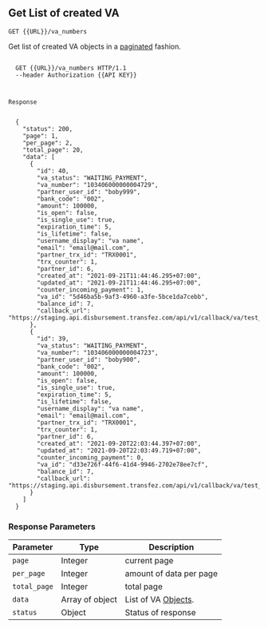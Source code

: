 ## Get List of created VA
<p><api><code>GET {{URL}}/va_numbers</code></api></p>
<p>Get list of created VA objects in a <a href="#pagination">paginated</a> fashion.</p>
<div class="highlight"><pre class="highlight"><code>
  <span class="nf">GET</span> <span class="nn">{{URL}}/va_numbers</span> <span class="kr">HTTP</span><span class="o">/</span><span class="m">1.1</span>
  <span class="s2">--header</span> <span class="nf">Authorization</span> <span class="s2">{{API KEY}}</span> 

  <p class="n">Response</p>
  <span class="p">{</span>
    <span class="nt">&#34;status&#34;</span><span class="p">:</span> <span class="mi">200</span><span class="p">,</span>
    <span class="nt">&#34;page&#34;</span><span class="p">:</span> <span class="mi">1</span><span class="p">,</span>
    <span class="nt">&#34;per_page&#34;</span><span class="p">:</span> <span class="mi">2</span><span class="p">,</span>
    <span class="nt">&#34;total_page&#34;</span><span class="p">:</span> <span class="mi">20</span><span class="p">,</span>
    <span class="nt">&#34;data&#34;</span><span class="p">:</span> <span class="p">[</span>
      <span class="p">{</span>
        <span class="nt">&#34;id&#34;</span><span class="p">:</span> <span class="mi">40</span><span class="p">,</span>
        <span class="nt">&#34;va_status&#34;</span><span class="p">:</span> <span class="s2">&#34;WAITING_PAYMENT&#34;</span><span class="p">,</span>
        <span class="nt">&#34;va_number&#34;</span><span class="p">:</span> <span class="s2">&#34;103406000000004729&#34;</span><span class="p">,</span>
        <span class="nt">&#34;partner_user_id&#34;</span><span class="p">:</span> <span class="s2">&#34;boby999&#34;</span><span class="p">,</span>
        <span class="nt">&#34;bank_code&#34;</span><span class="p">:</span> <span class="s2">&#34;002&#34;</span><span class="p">,</span>
        <span class="nt">&#34;amount&#34;</span><span class="p">:</span> <span class="mi">100000</span><span class="p">,</span>
        <span class="nt">&#34;is_open&#34;</span><span class="p">:</span> <span class="kc">false</span><span class="p">,</span>
        <span class="nt">&#34;is_single_use&#34;</span><span class="p">:</span> <span class="kc">true</span><span class="p">,</span>
        <span class="nt">&#34;expiration_time&#34;</span><span class="p">:</span> <span class="mi">5</span><span class="p">,</span>
        <span class="nt">&#34;is_lifetime&#34;</span><span class="p">:</span> <span class="kc">false</span><span class="p">,</span>
        <span class="nt">&#34;username_display&#34;</span><span class="p">:</span> <span class="s2">&#34;va name&#34;</span><span class="p">,</span>
        <span class="nt">&#34;email&#34;</span><span class="p">:</span> <span class="s2">&#34;email@mail.com&#34;</span><span class="p">,</span>
        <span class="nt">&#34;partner_trx_id&#34;</span><span class="p">:</span> <span class="s2">&#34;TRX0001&#34;</span><span class="p">,</span>
        <span class="nt">&#34;trx_counter&#34;</span><span class="p">:</span> <span class="mi">1</span><span class="p">,</span>
        <span class="nt">&#34;partner_id&#34;</span><span class="p">:</span> <span class="mi">6</span><span class="p">,</span>
        <span class="nt">&#34;created_at&#34;</span><span class="p">:</span> <span class="s2">&#34;2021-09-21T11:44:46.295+07:00&#34;</span><span class="p">,</span>
        <span class="nt">&#34;updated_at&#34;</span><span class="p">:</span> <span class="s2">&#34;2021-09-21T11:44:46.295+07:00&#34;</span><span class="p">,</span>
        <span class="nt">&#34;counter_incoming_payment&#34;</span><span class="p">:</span> <span class="kc">1</span><span class="p">,</span>
        <span class="nt">&#34;va_id&#34;</span><span class="p">:</span> <span class="s2">&#34;5d46ba5b-9af3-4960-a3fe-5bce1da7cebb&#34;</span><span class="p">,</span>
        <span class="nt">&#34;balance_id&#34;</span><span class="p">:</span> <span class="mi">7</span><span class="p">,</span>
        <span class="nt">&#34;callback_url&#34;</span><span class="p">:</span> <span class="s2">&#34;https://staging.api.disbursement.transfez.com/api/v1/callback/va/test_callback&#34;</span>
      <span class="p">},</span>
      <span class="p">{</span>
        <span class="nt">&#34;id&#34;</span><span class="p">:</span> <span class="mi">39</span><span class="p">,</span>
        <span class="nt">&#34;va_status&#34;</span><span class="p">:</span> <span class="s2">&#34;WAITING_PAYMENT&#34;</span><span class="p">,</span>
        <span class="nt">&#34;va_number&#34;</span><span class="p">:</span> <span class="s2">&#34;103406000000004723&#34;</span><span class="p">,</span>
        <span class="nt">&#34;partner_user_id&#34;</span><span class="p">:</span> <span class="s2">&#34;boby900&#34;</span><span class="p">,</span>
        <span class="nt">&#34;bank_code&#34;</span><span class="p">:</span> <span class="s2">&#34;002&#34;</span><span class="p">,</span>
        <span class="nt">&#34;amount&#34;</span><span class="p">:</span> <span class="mi">100000</span><span class="p">,</span>
        <span class="nt">&#34;is_open&#34;</span><span class="p">:</span> <span class="kc">false</span><span class="p">,</span>
        <span class="nt">&#34;is_single_use&#34;</span><span class="p">:</span> <span class="kc">true</span><span class="p">,</span>
        <span class="nt">&#34;expiration_time&#34;</span><span class="p">:</span> <span class="mi">5</span><span class="p">,</span>
        <span class="nt">&#34;is_lifetime&#34;</span><span class="p">:</span> <span class="kc">false</span><span class="p">,</span>
        <span class="nt">&#34;username_display&#34;</span><span class="p">:</span> <span class="s2">&#34;va name&#34;</span><span class="p">,</span>
        <span class="nt">&#34;email&#34;</span><span class="p">:</span> <span class="s2">&#34;email@mail.com&#34;</span><span class="p">,</span>
        <span class="nt">&#34;partner_trx_id&#34;</span><span class="p">:</span> <span class="s2">&#34;TRX0001&#34;</span><span class="p">,</span>
        <span class="nt">&#34;trx_counter&#34;</span><span class="p">:</span> <span class="mi">1</span><span class="p">,</span>
        <span class="nt">&#34;partner_id&#34;</span><span class="p">:</span> <span class="mi">6</span><span class="p">,</span>
        <span class="nt">&#34;created_at&#34;</span><span class="p">:</span> <span class="s2">&#34;2021-09-20T22:03:44.397+07:00&#34;</span><span class="p">,</span>
        <span class="nt">&#34;updated_at&#34;</span><span class="p">:</span> <span class="s2">&#34;2021-09-20T22:03:49.719+07:00&#34;</span><span class="p">,</span>
        <span class="nt">&#34;counter_incoming_payment&#34;</span><span class="p">:</span> <span class="mi">0</span><span class="p">,</span>
        <span class="nt">&#34;va_id&#34;</span><span class="p">:</span> <span class="s2">&#34;d33e726f-44f6-41d4-9946-2702e78ee7cf&#34;</span><span class="p">,</span>
        <span class="nt">&#34;balance_id&#34;</span><span class="p">:</span> <span class="mi">7</span><span class="p">,</span>
        <span class="nt">&#34;callback_url&#34;</span><span class="p">:</span> <span class="s2">&#34;https://staging.api.disbursement.transfez.com/api/v1/callback/va/test_callback&#34;</span>
      <span class="p">}</span>
    <span class="p">]</span>
  <span class="p">}</span>
</span></code></pre></div>

<h3 id="response-parameters-get-list-of-created-va" type="normal">Response Parameters</h3>
<table><thead>
<tr>
<th>Parameter</th>
<th>Type</th>
<th>Description</th>
</tr>
</thead><tbody>
<tr>
<td><api><code>page</code></api></td>
<td>Integer</td>
<td>current page</td>
</tr>
<tr>
<td><api><code>per_page</code></api></td>
<td>Integer</td>
<td>amount of data per page</td>
</tr>
<tr>
<td><api><code>total_page</code></api></td>
<td>Integer</td>
<td>total page</td>
</tr>
<tr>
<td><api><code>data</code></api></td>
<td>Array of object</td>
<td>List of VA <a href="#response-parameters-get-va-info">Objects</a>.</td>
</tr>
<tr>
<td><api><code>status</code></api></td>
<td>Object</td>
<td>Status of response</code></td>
</tr>
</tbody></table>
